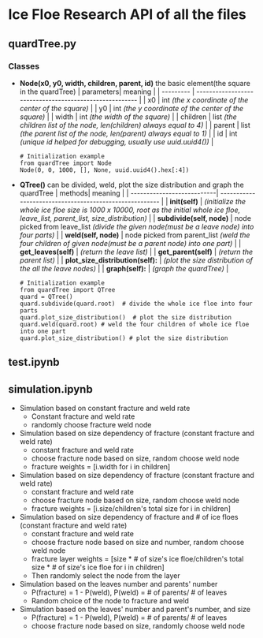 # Ice Floe Research API of all the files
## quardTree.py
### Classes
* **Node(x0, y0, width, children, parent, id)**
    the basic element(the square in the quardTree)
    | parameters| meaning |
    | --------- | ------------------------------------------------------- |
    |     x0    | int *(the x coordinate of the center of the square)*    |
    |     y0    | int *(the y coordinate of the center of the square)*    |
    |   width   | int *(the width of the square)*    |
    | children  | list *(the children list of the node, len(children) always equal to 4)*    |
    |  parent   | list *(the parent list of the node, len(parent) always equal to 1)*   |
    |     id    | int *(unique id helped for debugging, usually use uuid.uuid4())*     |
   
    
    ```
    # Initialization example
    from quardTree import Node
    Node(0, 0, 1000, [], None, uuid.uuid4().hex[:4])
    ```
    
* **QTree()**
    can be divided, weld, plot the size distribution and graph the quardTree
    | methods| meaning |
    | ---------------------------| ------------------------------------------------------- |
    | **__init__(self)**  |  *(initialize the whole ice floe size is 1000 x 10000, root as the initial whole ice floe, leave_list, parent_list, size_distribution)*    |
    | **subdivide(self, node)**  | node picked from leave_list *(divide the given node(must be a leave node) into four parts)* |
    | **weld(self, node)**  | node picked from parent_list *(weld the four children of given node(must be a parent node) into one part)* |
    | **get_leaves(self)**  | *(return the leave list)* |
    | **get_parent(self)**  | *(return the parent list)* |
    | **plot_size_distribution(self):**  | *(plot the size distribution of the all the leave nodes)* |
    | **graph(self):**  | *(graph the quardTree)* |
    
    ```
    # Initialization example
    from quardTree import QTree
    quard = QTree()
    quard.subdivide(quard.root)  # divide the whole ice floe into four parts
    quard.plot_size_distribution()  # plot the size distribution
    quard.weld(quard.root) # weld the four children of whole ice floe into one part
    quard.plot_size_distribution() # plot the size distribution
    ```

## test.ipynb

## simulation.ipynb
- Simulation based on constant fracture and weld rate
  - Constant fracture and weld rate
  - randomly choose fracture weld node
- Simulation based on size dependency of fracture (constant fracture and weld rate)
  - constant fracture and weld rate
  - choose fracture node based on size, random choose weld node
  - fracture weights = [i.width for i in children]
- Simulation based on size dependency of fracture (constant fracture and weld rate)
  - constant fracture and weld rate
  - choose fracture node based on size, random choose weld node
  - fracture weights = [i.size/children's total size for i in children]
- Simulation based on size dependency of fracture and # of ice floes (constant fracture and weld rate)
  - constant fracture and weld rate
  - choose fracture node based on size and number, random choose weld node
  - fracture layer weights = [size * # of size's ice floe/children's total size * # of size's ice floe  for i in children]
  - Then randomly select the node from the layer
- Simulation based on the leaves number and parents' number
  - P(fracture) = 1 - P(weld), P(weld) = # of parents/ # of leaves
  - Random choice of the node to fracture and weld 
- Simulation based on the leaves' number and parent's number, and size
  - P(fracture) = 1 - P(weld), P(weld) = # of parents/ # of leaves
  - choose fracture node based on size, randomly choose weld node <br>
